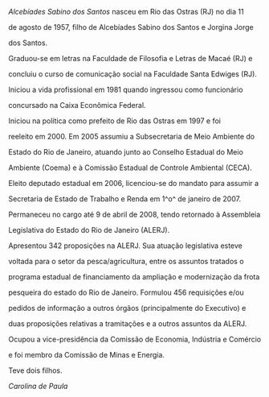 

*Alcebíades Sabino dos Santos* nasceu em Rio das Ostras (RJ) no dia 11

de agosto de 1957, filho de Alcebíades Sabino dos Santos e Jorgina Jorge

dos Santos.



Graduou-se em letras na Faculdade de Filosofia e Letras de Macaé (RJ) e

concluiu o curso de comunicação social na Faculdade Santa Edwiges (RJ).

Iniciou a vida profissional em 1981 quando ingressou como funcionário

concursado na Caixa Econômica Federal.



Iniciou na política como prefeito de Rio das Ostras em 1997 e foi

reeleito em 2000. Em 2005 assumiu a Subsecretaria de Meio Ambiente do

Estado do Rio de Janeiro, atuando junto ao Conselho Estadual do Meio

Ambiente (Coema) e à Comissão Estadual de Controle Ambiental (CECA).

Eleito deputado estadual em 2006, licenciou-se do mandato para assumir a

Secretaria de Estado de Trabalho e Renda em 1^o^ de janeiro de 2007.

Permaneceu no cargo até 9 de abril de 2008, tendo retornado à Assembleia

Legislativa do Estado do Rio de Janeiro (ALERJ).



Apresentou 342 proposições na ALERJ. Sua atuação legislativa esteve

voltada para o setor da pesca/agricultura, entre os assuntos tratados o

programa estadual de financiamento da ampliação e modernização da frota

pesqueira do estado do Rio de Janeiro. Formulou 456 requisições e/ou

pedidos de informação a outros órgãos (principalmente do Executivo) e

duas proposições relativas a tramitações e a outros assuntos da ALERJ.

Ocupou a vice-presidência da Comissão de Economia, Indústria e Comércio

e foi membro da Comissão de Minas e Energia.



Teve dois filhos.



*Carolina de Paula*




